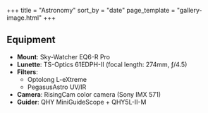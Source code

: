 +++
title = "Astronomy"
sort_by = "date"
page_template = "gallery-image.html"
+++

## Equipment

- **Mount**: Sky-Watcher EQ6-R Pro
- **Lunette**: TS-Optics 61EDPH-II (focal length: 274mm, ƒ/4.5)
- **Filters**:
  - Optolong L-eXtreme
  - PegasusAstro UV/IR
- **Camera**: RisingCam color camera (Sony IMX 571)
- **Guider**: QHY MiniGuideScope + QHY5L-II-M

